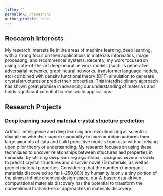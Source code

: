 ```yaml
---
title: ""
permalink: /research/
author_profile: true
---
```


## Research Interests

My research interests lie in the areas of machine learning, deep learning, with a strong focus on their applications in materials informatics, image processing, and recommender systems. Recently, my work focused on using state-of-the-art deep neural network models (such as generative adversarial networks, graph neural networks, transformer language models, etc) combined with density functional theory (DFT) simulation to generate crystal structures or predict their properties. This interdisciplinary approach has shown great promise in advancing our understanding of materials and holds significant potential for real-world applications.

## Research Projects

### Deep learning based material crystal structure prediction 

Artificial intelligence and deep learning are revolutionizing all scientific disciplines with their superior capability to learn to detect patterns from large amounts of data and build predictive models from data without relying upon prior theory or understanding. My research focuses on using these techniques to uncover relationships between structures and properties in materials. By utilizing deep learning algorithms, I designed several models to predict crystal structures and discover novel 2D materials, as well as predict material properties. Considering that the number of inorganic materials discovered so far (~250,000) by humanity is only a tiny portion of the almost infinite chemical design space, our AI based data-driven computational materials discovery has the potential to transform the conventional trial-and-error approaches in materials discovery.
